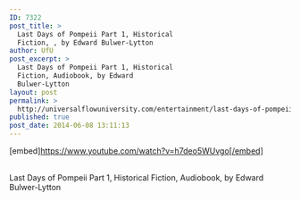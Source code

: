 ```yaml
---
ID: 7322
post_title: >
  Last Days of Pompeii Part 1, Historical
  Fiction, , by Edward Bulwer-Lytton
author: UfU
post_excerpt: >
  Last Days of Pompeii Part 1, Historical
  Fiction, Audiobook, by Edward
  Bulwer-Lytton
layout: post
permalink: >
  http://universalflowuniversity.com/entertainment/last-days-of-pompeii-part-1-historical-fiction-by-edward-bulwer-lytton/
published: true
post_date: 2014-06-08 13:11:13
---
```

[embed]https://www.youtube.com/watch?v=h7deo5WUvgo[/embed]</br></br>
<p>Last Days of Pompeii Part 1, Historical Fiction, Audiobook, by Edward Bulwer-Lytton</p>